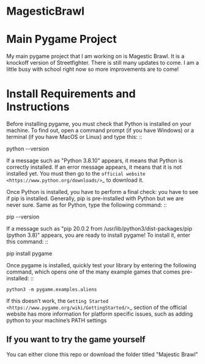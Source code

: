 # MagesticBrawl

# Main Pygame Project
My main pygame project that I am working on is Magestic Brawl. It is a knockoff version of Streetfighter. 
There is still many updates to come. I am a little busy with school right now so more improvements are to come!

# Install Requirements and Instructions

Before installing pygame, you must check that Python is installed
on your machine. To find out, open a command prompt (if you have
Windows) or a terminal (if you have MacOS or Linux) and type this:
::

   python --version


If a message such as "Python 3.8.10" appears, it means that Python
is correctly installed. If an error message appears, it means that
it is not installed yet. You must then go to the `official website
<https://www.python.org/downloads/>`_ to download it.

Once Python is installed, you have to perform a final check: you have
to see if pip is installed. Generally, pip is pre-installed with
Python but we are never sure. Same as for Python, type the following
command:
::

   pip --version


If a message such as "pip 20.0.2 from /usr/lib/python3/dist-packages/pip
(python 3.8)" appears, you are ready to install pygame! To install
it, enter this command:
::

   pip install pygame

Once pygame is installed, quickly test your library by entering the following
command, which opens one of the many example games that comes pre-installed: 
::

	python3 -m pygame.examples.aliens


If this doesn’t work, the `Getting Started 
<https://www.pygame.org/wiki/GettingStarted/>`_ section of the official 
website has more information for platform specific issues, such as adding
python to your machine’s PATH settings


## If you want to try the game yourself
You can either clone this repo or download the folder titled "Majestic Brawl"
